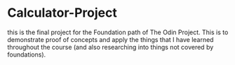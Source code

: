 # Calculator-Project

this is the final project for the Foundation path of The Odin Project. This is to demonstrate proof of concepts and apply the things that I have learned throughout the course (and also researching into things not covered by foundations).